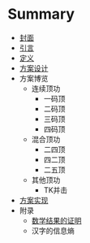 # Summary

- [封面](README.md)
- [引言](introduction/README.md)
- [定义](definition/README.md)
- [方案设计](design/README.md)
- 方案博览
  - 连续顶功
    - 一码顶
    - 二码顶
    - 三码顶
    - 四码顶
  - 混合顶功
    - 二四顶
    - 四二顶
    - 二五顶
  - 其他顶功
    - TK并击
- [方案实现](implementation/README.md)
- 附录
  - [数学结果的证明](appendix/proof.md)
  - 汉字的信息熵
